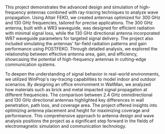This project demonstrates the advanced design and simulation of high-frequency antennas combined with ray-tracing techniques to analyze wave propagation. Using Altair FEKO, we created antennas optimized for 300 GHz and 130 GHz frequencies, tailored for precise applications. The 300 GHz antenna, built with a WR3 waveguide, was designed for efficient radiation with minimal signal loss, while the 130 GHz directional antenna incorporated WR7 waveguide parameters for targeted signal delivery. The project also included simulating the antennas' far-field radiation patterns and gain performance using POSTFEKO. Through detailed analysis, we explored the relationship between effective antenna area, gain, and efficiency, showcasing the potential of high-frequency antennas in cutting-edge communication systems.

To deepen the understanding of signal behavior in real-world environments, we utilized WinProp's ray-tracing capabilities to model indoor and outdoor scenarios. By designing an office environment in WallMan, we analyzed how materials such as brick and metal impacted signal propagation at different frequencies. The comparison between 2.4 GHz omnidirectional and 130 GHz directional antennas highlighted key differences in wall penetration, path loss, and coverage area. The project offered insights into optimizing antenna placement and height for maximizing coverage and performance. This comprehensive approach to antenna design and wave analysis positions the project as a significant step forward in the fields of electromagnetic simulation and communication technology.






